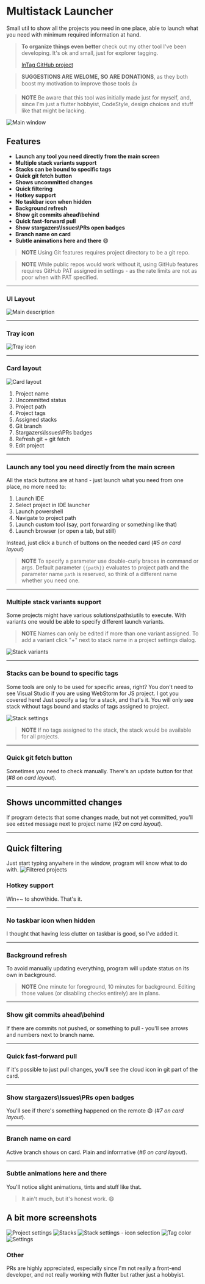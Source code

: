 # Multistack Launcher

Small util to show all the projects you need in one place, able to launch what you need with minimum required information at hand.

> **To organize things even better** check out my other tool I've been developing. It's ok and small, just for explorer tagging.
> 
> [InTag GitHub project](https://github.com/Jamminroot/intag)

> **SUGGESTIONS ARE WELOME, SO ARE DONATIONS**, as they both boost my motivation to improve those tools :+1:

> __NOTE__
Be aware that this tool was initially made just for myself, and, since I'm just a flutter hobbyist, CodeStyle, design choices and stuff like that might be lacking.

![Main window](images/acrylic.png "Main window")

## Features

- __Launch any tool you need directly from the main screen__
- __Multiple stack variants support__
- __Stacks can be bound to specific tags__
- __Quick git fetch button__
- __Shows uncommitted changes__
- __Quick filtering__
- __Hotkey support__
- __No taskbar icon when hidden__
- __Background refresh__ 
- __Show git commits ahead\behind__
- __Quick fast-forward pull__
- __Show stargazers\Issues\PRs open badges__
- __Branch name on card__
- __Subtle animations here and there__ :smile:

> __NOTE__
> Using Git features requires project directory to be a git repo.

> __NOTE__
> While public repos would work without it, using GitHub features requires GitHub PAT assigned in settings - as the rate limits are not as poor when with PAT specified.

---
### UI Layout
![Main description](images/main_description.png "Main description")

---
### Tray icon 

![Tray icon](images/tray_icon.png "Tray icon")


---
### Card layout
![Card layout](images/card_layout.png "Card layout")
1. Project name
2. Uncommitted status
3. Project path
4. Project tags
5. Assigned stacks
6. Git branch
7. Stargazers\Issues\PRs badges
8. Refresh git + git fetch
9. Edit project

---
### Launch any tool you need directly from the main screen

All the stack buttons are at hand - just launch what you need from one place, no more need to:
1) Launch IDE
1) Select project in IDE launcher
1) Launch powershell
1) Navigate to project path
1) Launch custom tool (say, port forwarding or something like that)
1) Launch browser (or open a tab, but still)

Instead, just click a bunch of buttons on the needed card (_#5 on card layout_)

> __NOTE__
To specify a parameter use double-curly braces in command or args. Default parameter `{{path}}` evaluates to project path and the parameter name `path` is reserved, so think of a different name whether you need one. 

---
### Multiple stack variants support

Some projects might have various solutions\paths\utils to execute. With variants one would be able to specify different launch variants.

> __NOTE__
Names can only be edited if more than one variant assigned. To add a variant click "+" next to stack name in a project settings dialog.

![Stack variants](images/stack_variants.png "Stack variants")

---
### Stacks can be bound to specific tags

Some tools are only to be used for specific areas, right? You don't need to see Visual Studio if you are using WebStorm for JS project. I got you covered here! Just specify a tag for a stack, and that's it. You will only see stack without tags bound and stacks of tags assigned to project.

![Stack settings](images/stack_settings.png "Stack settings")

> __NOTE__
If no tags assigned to the stack, the stack would be available for all projects. 

---
### Quick git fetch button

Sometimes you need to check manually. There's an update button for that (_#8 on card layout_).


---
## Shows uncommitted changes

If program detects that some changes made, but not yet committed, you'll see `edited` message next to project name (_#2 on card layout_).

---
## Quick filtering

Just start typing anywhere in the window, program will know what to do with. 
![Filtered projects](images/filter.png "Filtered")

### Hotkey support

Win+~ to show\hide. That's it.

---
### No taskbar icon when hidden

I thought that having less clutter on taskbar is good, so I've added it.

---
### Background refresh

To avoid manually updating everything, program will update status on its own in background.

> __NOTE__
One minute for foreground, 10 minutes for background. Editing those values (or disabling checks entirely) are in plans.

---
### Show git commits ahead\behind

If there are commits not pushed, or something to pull - you'll see arrows and numbers next to branch name.

---
### Quick fast-forward pull

If it's possible to just pull changes, you'll see the cloud icon in git part of the card.

---
### Show stargazers\Issues\PRs open badges

You'll see if there's something happened on the remote :smile: (_#7 on card layout_).

---
### Branch name on card

Active branch shows on card. Plain and informative (_#6 on card layout_).

---
### Subtle animations here and there

You'll notice slight animations, tints and stuff like that. 
> It ain't much, but it's honest work. :smile:


## A bit more screenshots

![Project settings](images/project_settings.png "Project settings")
![Stacks](images/stacks.png "Stacks")
![Stack settings - icon selection](images/stack_settings_icon.png "Stack settings - icon selection")
![Tag color](images/tag_color.png "Tag color selection")
![Settings](images/settings.png "Settings")

### Other

PRs are highly appreciated, especially since I'm not really a front-end developer, and not really working with flutter but rather just a hobbyist.
